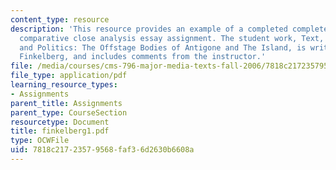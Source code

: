 ```yaml
---
content_type: resource
description: 'This resource provides an example of a completed completed ten-page
  comparative close analysis essay assignment. The student work, Text, Performance,
  and Politics: The Offstage Bodies of Antigone and The Island, is written by Amanda
  Finkelberg, and includes comments from the instructor.'
file: /media/courses/cms-796-major-media-texts-fall-2006/7818c21723579568faf36d2630b6608a_finkelberg1.pdf
file_type: application/pdf
learning_resource_types:
- Assignments
parent_title: Assignments
parent_type: CourseSection
resourcetype: Document
title: finkelberg1.pdf
type: OCWFile
uid: 7818c217-2357-9568-faf3-6d2630b6608a
---
```

